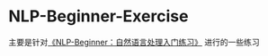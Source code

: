 # NLP-Beginner-Exercise

主要是针对[《NLP-Beginner：自然语言处理入门练习》](https://github.com/FudanNLP/nlp-beginner) 进行的一些练习
